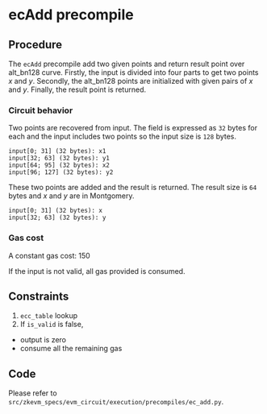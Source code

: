 # ecAdd precompile

## Procedure

The `ecAdd` precompile add two given points and return result point over alt_bn128 curve. Firstly, the input is divided into four parts to get two points $x$ and $y$. Secondly, the alt_bn128 points are initialized with given pairs of $x$ and $y$. Finally, the result point is returned.

### Circuit behavior

Two points are recovered from input. The field is expressed as `32` bytes for each and the input includes two points so the input size is `128` bytes.

```
input[0; 31] (32 bytes): x1
input[32; 63] (32 bytes): y1
input[64; 95] (32 bytes): x2
input[96; 127] (32 bytes): y2
```

These two points are added and the result is returned. The result size is `64` bytes and $x$ and $y$ are in Montgomery.

```
input[0; 31] (32 bytes): x
input[32; 63] (32 bytes): y
```

### Gas cost

A constant gas cost: 150

If the input is not valid, all gas provided is consumed.

## Constraints

1. `ecc_table` lookup
2. If `is_valid` is false,
  - output is zero
  - consume all the remaining gas

## Code

Please refer to `src/zkevm_specs/evm_circuit/execution/precompiles/ec_add.py`.

